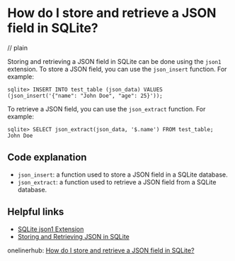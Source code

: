 # How do I store and retrieve a JSON field in SQLite?
// plain

Storing and retrieving a JSON field in SQLite can be done using the `json1` extension. To store a JSON field, you can use the `json_insert` function. For example:

```
sqlite> INSERT INTO test_table (json_data) VALUES (json_insert('{"name": "John Doe", "age": 25}'));
```

To retrieve a JSON field, you can use the `json_extract` function. For example:

```
sqlite> SELECT json_extract(json_data, '$.name') FROM test_table;
John Doe
```

## Code explanation

- `json_insert`: a function used to store a JSON field in a SQLite database.
- `json_extract`: a function used to retrieve a JSON field from a SQLite database.

## Helpful links
- [SQLite json1 Extension](https://www.sqlite.org/json1.html)
- [Storing and Retrieving JSON in SQLite](https://www.sqlitetutorial.net/sqlite-json/)

onelinerhub: [How do I store and retrieve a JSON field in SQLite?](https://onelinerhub.com/sqlite/how-do-i-store-and-retrieve-a-json-field-in-sqlite)